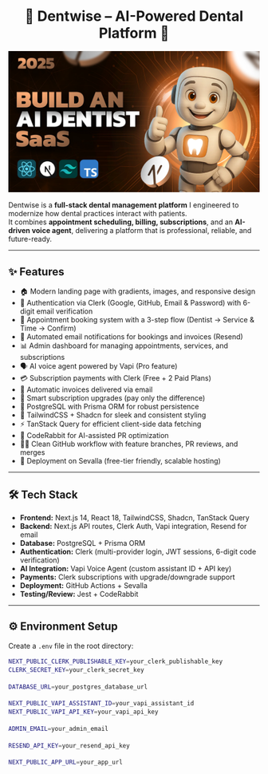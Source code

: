 <h1 align="center">🦷 Dentwise – AI-Powered Dental Platform 🦷</h1>  

<p align="center">
  <img src="/public/screenshot-for-readme.png" alt="Dentwise Screenshot" width="700"/>
</p>  

Dentwise is a **full-stack dental management platform** I engineered to modernize how dental practices interact with patients.  
It combines **appointment scheduling, billing, subscriptions**, and an **AI-driven voice agent**, delivering a platform that is professional, reliable, and future-ready.  

---

## ✨ Features  

- 🏠 Modern landing page with gradients, images, and responsive design  
- 🔐 Authentication via Clerk (Google, GitHub, Email & Password) with 6-digit email verification  
- 📅 Appointment booking system with a 3-step flow (Dentist → Service & Time → Confirm)  
- 📩 Automated email notifications for bookings and invoices (Resend)  
- 📊 Admin dashboard for managing appointments, services, and subscriptions  
- 🗣️ AI voice agent powered by Vapi (Pro feature)  
- 💳 Subscription payments with Clerk (Free + 2 Paid Plans)  
- 🧾 Automatic invoices delivered via email  
- 💸 Smart subscription upgrades (pay only the difference)  
- 📂 PostgreSQL with Prisma ORM for robust persistence  
- 🎨 TailwindCSS + Shadcn for sleek and consistent styling  
- ⚡ TanStack Query for efficient client-side data fetching  
- 🤖 CodeRabbit for AI-assisted PR optimization  
- 🧑‍💻 Clean GitHub workflow with feature branches, PR reviews, and merges  
- 🚀 Deployment on Sevalla (free-tier friendly, scalable hosting)  

---

## 🛠️ Tech Stack  

- **Frontend:** Next.js 14, React 18, TailwindCSS, Shadcn, TanStack Query  
- **Backend:** Next.js API routes, Clerk Auth, Vapi integration, Resend for email  
- **Database:** PostgreSQL + Prisma ORM  
- **Authentication:** Clerk (multi-provider login, JWT sessions, 6-digit code verification)  
- **AI Integration:** Vapi Voice Agent (custom assistant ID + API key)  
- **Payments:** Clerk subscriptions with upgrade/downgrade support  
- **Deployment:** GitHub Actions + Sevalla  
- **Testing/Review:** Jest + CodeRabbit  

---

## ⚙️ Environment Setup  

Create a `.env` file in the root directory:  

```bash
NEXT_PUBLIC_CLERK_PUBLISHABLE_KEY=your_clerk_publishable_key
CLERK_SECRET_KEY=your_clerk_secret_key

DATABASE_URL=your_postgres_database_url

NEXT_PUBLIC_VAPI_ASSISTANT_ID=your_vapi_assistant_id
NEXT_PUBLIC_VAPI_API_KEY=your_vapi_api_key

ADMIN_EMAIL=your_admin_email

RESEND_API_KEY=your_resend_api_key

NEXT_PUBLIC_APP_URL=your_app_url
